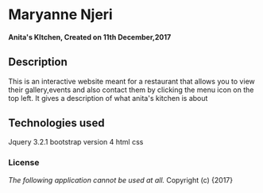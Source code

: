 # Maryanne Njeri
#### Anita's KItchen, Created on 11th December,2017

## Description
This is an interactive website meant for a restaurant that allows you to view their gallery,events and also contact them by clicking the menu icon on the top left.
It gives a description of what anita's kitchen is about
## Technologies used
Jquery 3.2.1
bootstrap version 4
html
css

### License
*The following application cannot be used at all.*
Copyright (c) {2017}  
